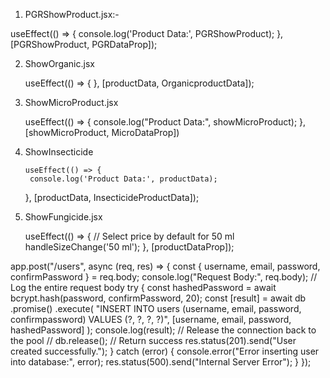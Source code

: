 1. PGRShowProduct.jsx:-

  useEffect(() => {
    console.log('Product Data:', PGRShowProduct);
  }, [PGRShowProduct, PGRDataProp]);


2. ShowOrganic.jsx

      useEffect(() => {
  }, [productData, OrganicproductData]);

3. ShowMicroProduct.jsx


     useEffect(() => {
        console.log("Product Data:", showMicroProduct);
    }, [showMicroProduct, MicroDataProp])


4. ShowInsecticide

       useEffect(() => {
        console.log('Product Data:', productData);
    }, [productData, InsecticideProductData]);


5. ShowFungicide.jsx

     useEffect(() => {
    // Select price by default for 50 ml
    handleSizeChange('50 ml');
  }, [productDataProp]);



  app.post("/users", async (req, res) => {
  const { username, email, password, confirmPassword } = req.body;
  console.log("Request Body:", req.body); // Log the entire request body
  try {
    const hashedPassword = await bcrypt.hash(password, confirmPassword, 20);
    const [result] = await db
      .promise()
      .execute(
        "INSERT INTO users (username, email, password, confirmpassword) VALUES (?, ?, ?, ?)",
        [username, email, password, hashedPassword]
      );
    console.log(result);
    // Release the connection back to the pool
    // db.release();
    // Return success
    res.status(201).send("User created successfully.");
  } catch (error) {
    console.error("Error inserting user into database:", error);
    res.status(500).send("Internal Server Error");
  }
});